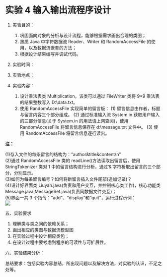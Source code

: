 # 实验 4 输入输出流程序设计

1. 实验目的：
   1. 巩固面向对象的分析与设计流程，能够根据需求画出合理的类图；
   1. 熟悉 Java 中字符数据流 Reader、Writer 和 RandomAccessFile 的使用，以及数据流嵌套的方法；
   1. 根据设计结果编写并调试代码。
1. 实验时间：
1. 实验地点：
1. 实验内容：

   1. 设计乘法表类 Multiplication，该类可以通过 FileWriter 类将 9\*9 乘法表的结果整数写入 D:\data.txt。
   1. 使用 RandomAccessFile 实现简单的留言板：
   (1) 留言信息由作者，标题与留言内容三个部分组成。
   (2) 通过标准输入流 System.in 获取用户输入的三部分信息(关于 System.in 的用法请上网查阅)，使用 RandomAccessFile 将留言信息保存在 d:\message.txt 文件中。
   (3) 使用 RandomAccessFile 将留言信息逐行读出。

**注：**

(1)存入文件的每条留言的结构为：”author&title&content\n”  
(2)通过 RandomAccessFile 类的 readLine()方法读取出留言后，使用 StringTokenizer 类对 1 中的留言结构进行分析，通过’&’字符析取出留言的三个部分，分别显示。  
(3)如何为每条留言编号？如何将新留言插入文件尾部(追加记录)？  
(4)设计好界面类 Liuyan.java(负责和用户交互，并控制核心类工作)，核心功能类 Message.java,MessageSet.java(负责同数据文件交互)；  
(5)界面一共 3 个指令：“add”、“display”和“quit”，运行过程示例：  
![](https://cdn.nlark.com/yuque/0/2022/png/23075474/1642758867582-2595693e-fe19-465a-a9e7-219d7202f405.png#)

五、实验要求

1. 理解类与类之间的依赖关系；
2. 画出相应的类图与数据流模型图
3. 在实验过程中设计相应类包；
4. 在设计过程中要考虑到程序的可读性与可扩展性。

六、实验结果分析：

总结要求：包括实验内容总结，所出现问题以及解决方法，对实验的认识，不足之处等。
